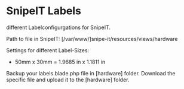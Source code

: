 # SnipeIT Labels
 different Labelconfigurgations for SnipeIT.

Path to file in SnipeIT:
[/var/www/]snipe-it/resources/views/hardware

Settings for different Label-Sizes:
- 50mm x 30mm = 1.9685 in x 1.1811 in 

Backup your labels.blade.php file in [hardware] folder.
Download the specific file and upload it to the [hardware] folder.

